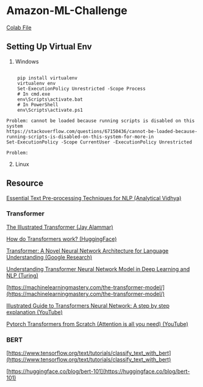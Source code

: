 # Amazon-ML-Challenge
[Colab File](https://colab.research.google.com/drive/1fjSKCifsi2b0_s8yjraTt6eDEjrgJIbx?usp=sharing)


## Setting Up Virtual Env
1. Windows 
```

    pip install virtualenv 
    virtualenv env
    Set-ExecutionPolicy Unrestricted -Scope Process
    # In cmd.exe
    env\Scripts\activate.bat
    # In PowerShell
    env\Scripts\activate.ps1
```

```
Problem: cannot be loaded because running scripts is disabled on this system
https://stackoverflow.com/questions/67150436/cannot-be-loaded-because-running-scripts-is-disabled-on-this-system-for-more-in
Set-ExecutionPolicy -Scope CurrentUser -ExecutionPolicy Unrestricted

Problem: 
```

2. Linux 

## Resource
[Essential Text Pre-processing Techniques for NLP (Analytical Vidhya)](https://www.analyticsvidhya.com/blog/2021/09/essential-text-pre-processing-techniques-for-nlp/)
[]()

### Transformer
[The Illustrated Transformer (Jay Alammar)](https://jalammar.github.io/illustrated-transformer/)

[How do Transformers work? (HuggingFace)](https://huggingface.co/learn/nlp-course/chapter1/4)

[Transformer: A Novel Neural Network Architecture for Language Understanding (Google Research)](https://ai.googleblog.com/2017/08/transformer-novel-neural-network.html)

[Understanding Transformer Neural Network Model in Deep Learning and NLP (Turing)](https://www.turing.com/kb/brief-introduction-to-transformers-and-their-power)

[https://machinelearningmastery.com/the-transformer-model/](https://machinelearningmastery.com/the-transformer-model/)

[Illustrated Guide to Transformers Neural Network: A step by step explanation (YouTube)](https://www.youtube.com/watch?v=4Bdc55j80l8)

[Pytorch Transformers from Scratch (Attention is all you need) (YouTube)](https://www.youtube.com/watch?v=U0s0f995w14)

### BERT
[https://www.tensorflow.org/text/tutorials/classify_text_with_bert](https://www.tensorflow.org/text/tutorials/classify_text_with_bert)

[https://huggingface.co/blog/bert-101](https://huggingface.co/blog/bert-101)
